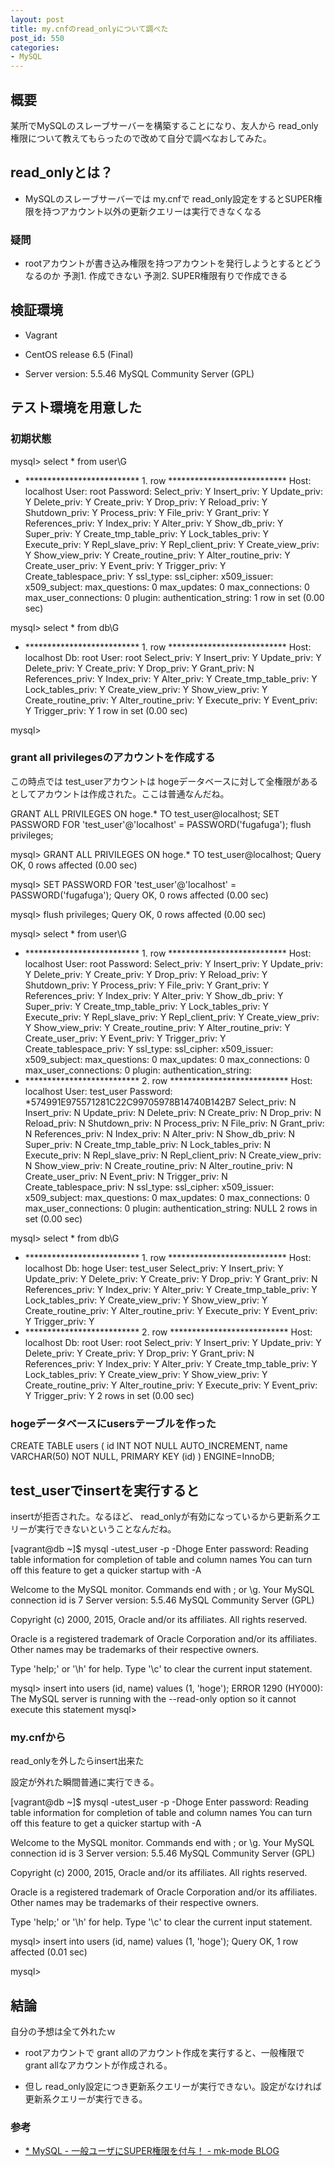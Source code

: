 ```yaml
---
layout: post
title: my.cnfのread_onlyについて調べた
post_id: 550
categories: 
- MySQL
---
```


## 概要


某所でMySQLのスレーブサーバーを構築することになり、友人から
read_only権限について教えてもらったので改めて自分で調べなおしてみた。


## read_onlyとは？



*  MySQLのスレーブサーバーでは
my.cnfで
read_only設定をするとSUPER権限を持つアカウント以外の更新クエリーは実行できなくなる


### 疑問



*  rootアカウントが書き込み権限を持つアカウントを発行しようとするとどうなるのか
予測1. 作成できない
予測2. SUPER権限有りで作成できる


## 検証環境



*  Vagrant


*  CentOS release 6.5 (Final)


*  Server version: 5.5.46 MySQL Community Server (GPL)


## テスト環境を用意した



### 初期状態



mysql> select * from user\G
*  ************************** 1. row ***************************
                  Host: localhost
                  User: root
              Password:
           Select_priv: Y
           Insert_priv: Y
           Update_priv: Y
           Delete_priv: Y
           Create_priv: Y
             Drop_priv: Y
           Reload_priv: Y
         Shutdown_priv: Y
          Process_priv: Y
             File_priv: Y
            Grant_priv: Y
       References_priv: Y
            Index_priv: Y
            Alter_priv: Y
          Show_db_priv: Y
            Super_priv: Y
 Create_tmp_table_priv: Y
      Lock_tables_priv: Y
          Execute_priv: Y
       Repl_slave_priv: Y
      Repl_client_priv: Y
      Create_view_priv: Y
        Show_view_priv: Y
   Create_routine_priv: Y
    Alter_routine_priv: Y
      Create_user_priv: Y
            Event_priv: Y
          Trigger_priv: Y
Create_tablespace_priv: Y
              ssl_type:
            ssl_cipher:
           x509_issuer:
          x509_subject:
         max_questions: 0
           max_updates: 0
       max_connections: 0
  max_user_connections: 0
                plugin:
 authentication_string:
1 row in set (0.00 sec)

mysql> select * from db\G
*  ************************** 1. row ***************************
                 Host: localhost
                   Db: root
                 User: root
          Select_priv: Y
          Insert_priv: Y
          Update_priv: Y
          Delete_priv: Y
          Create_priv: Y
            Drop_priv: Y
           Grant_priv: N
      References_priv: Y
           Index_priv: Y
           Alter_priv: Y
Create_tmp_table_priv: Y
     Lock_tables_priv: Y
     Create_view_priv: Y
       Show_view_priv: Y
  Create_routine_priv: Y
   Alter_routine_priv: Y
         Execute_priv: Y
           Event_priv: Y
         Trigger_priv: Y
1 row in set (0.00 sec)

mysql>


### grant all privilegesのアカウントを作成する


この時点では
test_userアカウントは
hogeデータベースに対して全権限があるとしてアカウントは作成された。ここは普通なんだね。


GRANT ALL PRIVILEGES ON hoge.* TO test_user@localhost;
SET PASSWORD FOR 'test_user'@'localhost' = PASSWORD('fugafuga');
flush privileges;


mysql> GRANT ALL PRIVILEGES ON hoge.* TO test_user@localhost;
Query OK, 0 rows affected (0.00 sec)

mysql> SET PASSWORD FOR 'test_user'@'localhost' = PASSWORD('fugafuga');
Query OK, 0 rows affected (0.00 sec)

mysql> flush privileges;
Query OK, 0 rows affected (0.00 sec)

mysql> select * from user\G
*  ************************** 1. row ***************************
                  Host: localhost
                  User: root
              Password:
           Select_priv: Y
           Insert_priv: Y
           Update_priv: Y
           Delete_priv: Y
           Create_priv: Y
             Drop_priv: Y
           Reload_priv: Y
         Shutdown_priv: Y
          Process_priv: Y
             File_priv: Y
            Grant_priv: Y
       References_priv: Y
            Index_priv: Y
            Alter_priv: Y
          Show_db_priv: Y
            Super_priv: Y
 Create_tmp_table_priv: Y
      Lock_tables_priv: Y
          Execute_priv: Y
       Repl_slave_priv: Y
      Repl_client_priv: Y
      Create_view_priv: Y
        Show_view_priv: Y
   Create_routine_priv: Y
    Alter_routine_priv: Y
      Create_user_priv: Y
            Event_priv: Y
          Trigger_priv: Y
Create_tablespace_priv: Y
              ssl_type:
            ssl_cipher:
           x509_issuer:
          x509_subject:
         max_questions: 0
           max_updates: 0
       max_connections: 0
  max_user_connections: 0
                plugin:
 authentication_string:
*  ************************** 2. row ***************************
                  Host: localhost
                  User: test_user
              Password: *574991E975571281C22C99705978B14740B142B7
           Select_priv: N
           Insert_priv: N
           Update_priv: N
           Delete_priv: N
           Create_priv: N
             Drop_priv: N
           Reload_priv: N
         Shutdown_priv: N
          Process_priv: N
             File_priv: N
            Grant_priv: N
       References_priv: N
            Index_priv: N
            Alter_priv: N
          Show_db_priv: N
            Super_priv: N
 Create_tmp_table_priv: N
      Lock_tables_priv: N
          Execute_priv: N
       Repl_slave_priv: N
      Repl_client_priv: N
      Create_view_priv: N
        Show_view_priv: N
   Create_routine_priv: N
    Alter_routine_priv: N
      Create_user_priv: N
            Event_priv: N
          Trigger_priv: N
Create_tablespace_priv: N
              ssl_type:
            ssl_cipher:
           x509_issuer:
          x509_subject:
         max_questions: 0
           max_updates: 0
       max_connections: 0
  max_user_connections: 0
                plugin:
 authentication_string: NULL
2 rows in set (0.00 sec)

mysql> select * from db\G
*  ************************** 1. row ***************************
                 Host: localhost
                   Db: hoge
                 User: test_user
          Select_priv: Y
          Insert_priv: Y
          Update_priv: Y
          Delete_priv: Y
          Create_priv: Y
            Drop_priv: Y
           Grant_priv: N
      References_priv: Y
           Index_priv: Y
           Alter_priv: Y
Create_tmp_table_priv: Y
     Lock_tables_priv: Y
     Create_view_priv: Y
       Show_view_priv: Y
  Create_routine_priv: Y
   Alter_routine_priv: Y
         Execute_priv: Y
           Event_priv: Y
         Trigger_priv: Y
*  ************************** 2. row ***************************
                 Host: localhost
                   Db: root
                 User: root
          Select_priv: Y
          Insert_priv: Y
          Update_priv: Y
          Delete_priv: Y
          Create_priv: Y
            Drop_priv: Y
           Grant_priv: N
      References_priv: Y
           Index_priv: Y
           Alter_priv: Y
Create_tmp_table_priv: Y
     Lock_tables_priv: Y
     Create_view_priv: Y
       Show_view_priv: Y
  Create_routine_priv: Y
   Alter_routine_priv: Y
         Execute_priv: Y
           Event_priv: Y
         Trigger_priv: Y
2 rows in set (0.00 sec)


### hogeデータベースにusersテーブルを作った



CREATE TABLE users (
  id INT NOT NULL AUTO_INCREMENT,
  name VARCHAR(50) NOT NULL,
  PRIMARY KEY (id)
) ENGINE=InnoDB;


## test_userでinsertを実行すると


insertが拒否された。なるほど、
read_onlyが有効になっているから更新系クエリーが実行できないということなんだね。


[vagrant@db ~]$ mysql -utest_user -p -Dhoge
Enter password:
Reading table information for completion of table and column names
You can turn off this feature to get a quicker startup with -A

Welcome to the MySQL monitor.  Commands end with ; or \g.
Your MySQL connection id is 7
Server version: 5.5.46 MySQL Community Server (GPL)

Copyright (c) 2000, 2015, Oracle and/or its affiliates. All rights reserved.

Oracle is a registered trademark of Oracle Corporation and/or its
affiliates. Other names may be trademarks of their respective
owners.

Type 'help;' or '\h' for help. Type '\c' to clear the current input statement.

mysql> insert into users (id, name) values (1, 'hoge');
ERROR 1290 (HY000): The MySQL server is running with the --read-only option so it cannot execute this statement
mysql>


### my.cnfから
read_onlyを外したらinsert出来た


設定が外れた瞬間普通に実行できる。


[vagrant@db ~]$ mysql -utest_user -p -Dhoge
Enter password:
Reading table information for completion of table and column names
You can turn off this feature to get a quicker startup with -A

Welcome to the MySQL monitor.  Commands end with ; or \g.
Your MySQL connection id is 3
Server version: 5.5.46 MySQL Community Server (GPL)

Copyright (c) 2000, 2015, Oracle and/or its affiliates. All rights reserved.

Oracle is a registered trademark of Oracle Corporation and/or its
affiliates. Other names may be trademarks of their respective
owners.

Type 'help;' or '\h' for help. Type '\c' to clear the current input statement.

mysql> insert into users (id, name) values (1, 'hoge');
Query OK, 1 row affected (0.01 sec)

mysql>


## 結論


自分の予想は全て外れたｗ


*  rootアカウントで
grant allのアカウント作成を実行すると、一般権限で
grant allなアカウントが作成される。


*  但し
read_only設定につき更新系クエリーが実行できない。設定がなければ更新系クエリーが実行できる。


### 参考



*  [* MySQL - 一般ユーザにSUPER権限を付与！ - mk-mode BLOG](http://www.mk-mode.com/octopress/2012/02/10/10002040/)